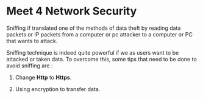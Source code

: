 Meet 4 Network Security
=======================

Sniffing if translated one of the methods of data theft by reading data packets or IP packets from a computer or pc attacker to a computer or PC that wants to attack.

Sniffing technique is indeed quite powerful if we as users want to be attacked or taken data. To overcome this, some tips that need to be done to avoid sniffing are :

1. Change **Http** to **Https**.

2. Using encryption to transfer data.